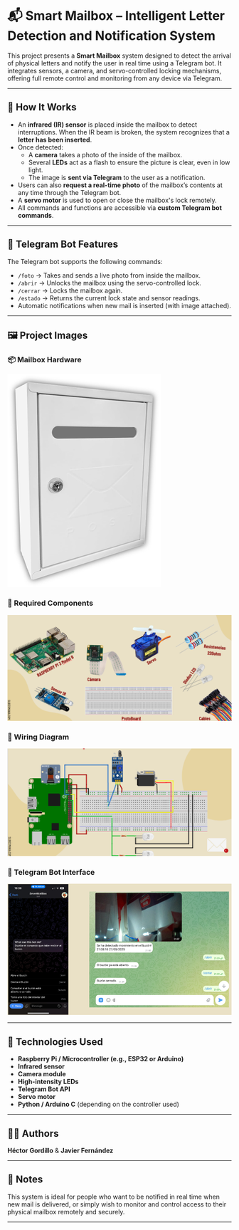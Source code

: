 # 📬 Smart Mailbox – Intelligent Letter Detection and Notification System

This project presents a **Smart Mailbox** system designed to detect the arrival of physical letters and notify the user in real time using a Telegram bot. It integrates sensors, a camera, and servo-controlled locking mechanisms, offering full remote control and monitoring from any device via Telegram.

---

## 🔧 How It Works

- An **infrared (IR) sensor** is placed inside the mailbox to detect interruptions. When the IR beam is broken, the system recognizes that a **letter has been inserted**.
- Once detected:
  - A **camera** takes a photo of the inside of the mailbox.
  - Several **LEDs** act as a flash to ensure the picture is clear, even in low light.
  - The image is **sent via Telegram** to the user as a notification.
- Users can also **request a real-time photo** of the mailbox’s contents at any time through the Telegram bot.
- A **servo motor** is used to open or close the mailbox's lock remotely.
- All commands and functions are accessible via **custom Telegram bot commands**.

---

## 💬 Telegram Bot Features

The Telegram bot supports the following commands:

- `/foto` → Takes and sends a live photo from inside the mailbox.
- `/abrir` → Unlocks the mailbox using the servo-controlled lock.
- `/cerrar` → Locks the mailbox again.
- `/estado` → Returns the current lock state and sensor readings.
- Automatic notifications when new mail is inserted (with image attached).

---

## 🖼️ Project Images

### 📦 Mailbox Hardware
![Smart Mailbox Unit](Im1.png)

### 🧰 Required Components
![Components Overview](Im2.png)

### 🔌 Wiring Diagram
![Electrical Circuit](Im3.png)

### 📱 Telegram Bot Interface
![Bot Interface](Im4.png)

---

## 📡 Technologies Used

- **Raspberry Pi / Microcontroller (e.g., ESP32 or Arduino)**
- **Infrared sensor**
- **Camera module**
- **High-intensity LEDs**
- **Telegram Bot API**
- **Servo motor**
- **Python / Arduino C** (depending on the controller used)

---

## 👨‍💻 Authors

**Héctor Gordillo** & **Javier Fernández**

---

## 📎 Notes

This system is ideal for people who want to be notified in real time when new mail is delivered, or simply wish to monitor and control access to their physical mailbox remotely and securely.

---
